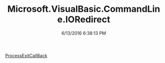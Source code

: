 ﻿---
title: Microsoft.VisualBasic.CommandLine.IORedirect
date: 6/13/2016 6:38:13 PM
---

[ProcessExitCallBack](T-Microsoft.VisualBasic.CommandLine.IORedirect.ProcessExitCallBack.html)
